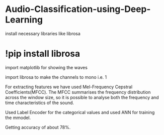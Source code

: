 # Audio-Classification-using-Deep-Learning

install necessary libraries like librosa 
# !pip install librosa 

import matplotlib for showing the waves

import librosa to make the channels to mono i.e. 1

For extracting features we have used Mel-Frequency Cepstral Coefficients(MFCC). The MFCC summarises the frequency distribution across 
the window size, so it is possible to analyse both the frequency and time characteristics of the sound. 

Used Label Encoder for the categorical values and used ANN for training the mmodel. 

Getting accuracy of about 78%. 



